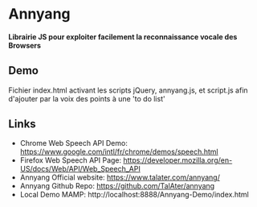 # Annyang
#### Librairie JS pour exploiter facilement la reconnaissance vocale des Browsers

## Demo
Fichier index.html activant les scripts jQuery, annyang.js, et script.js afin d'ajouter par la voix des points à une 'to do list' 

## Links
- Chrome Web Speech API Demo: https://www.google.com/intl/fr/chrome/demos/speech.html
- Firefox Web Speech API Page: https://developer.mozilla.org/en-US/docs/Web/API/Web_Speech_API
- Annyang Official website: https://www.talater.com/annyang/
- Annyang Github Repo: https://github.com/TalAter/annyang
- Local Demo MAMP: http://localhost:8888/Annyang-Demo/index.html